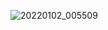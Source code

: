 
![20220102_005509](https://user-images.githubusercontent.com/39178978/147854514-11dd7071-818e-4e82-a1a5-f5aa2882d180.png)

